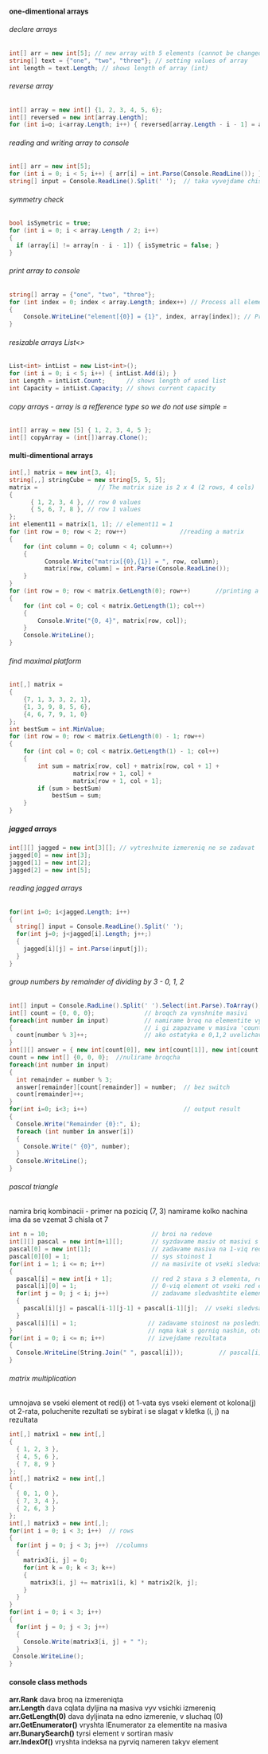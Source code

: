 #### one-dimentional arrays
###### declare arrays
```C#
int[] arr = new int[5]; // new array with 5 elements (cannot be changed)
string[] text = {"one", "two", "three"}; // setting values of array
int length = text.Length; // shows length of array (int)
```
###### reverse array
```C#
int[] array = new int[] {1, 2, 3, 4, 5, 6};
int[] reversed = new int[array.Length];
for (int i=o; i<array.Length; i++) { reversed[array.Length - i - 1] = array[i]; }
```
###### reading and writing array to console
```C#
int[] arr = new int[5];
for (int i = 0; i < 5; i++) { arr[i] = int.Parse(Console.ReadLine()); }
string[] input = Console.ReadLine().Split(' ');  // taka vyvejdame chisla ot tipa - 1 2 3 5 7 8
```
###### symmetry check
```C#
bool isSymetric = true;
for (int i = 0; i < array.Length / 2; i++)
{
  if (array[i] != array[n - i - 1]) { isSymetric = false; }
}
```
###### print array to console
```C#
string[] array = {"one", "two", "three"};
for (int index = 0; index < array.Length; index++) // Process all elements of the array
{
    Console.WriteLine("element[{0}] = {1}", index, array[index]); // Print each element on a separate line
}
```
###### resizable arrays List<>
```C#
List<int> intList = new List<int>();
for (int i = 0; i < 5; i++) { intList.Add(i); }
int Length = intList.Count;      // shows length of used list
int Capacity = intList.Capacity; // shows current capacity
```
###### copy arrays - array is a refference type so we do not use simple =
```C#
int[] array = new [5] { 1, 2, 3, 4, 5 };
int[] copyArray = (int[])array.Clone();
```
#### multi-dimentional arrays
```C#
int[,] matrix = new int[3, 4];
string[,,] stringCube = new string[5, 5, 5];
matrix =                 // The matrix size is 2 x 4 (2 rows, 4 cols)
{
      { 1, 2, 3, 4 }, // row 0 values
      { 5, 6, 7, 8 }, // row 1 values
}; 
int element11 = matrix[1, 1]; // element11 = 1
for (int row = 0; row < 2; row++)               //reading a matrix
{
    for (int column = 0; column < 4; column++)
    {
          Console.Write("matrix[{0},{1}] = ", row, column);
          matrix[row, column] = int.Parse(Console.ReadLine());
    }
}
for (int row = 0; row < matrix.GetLength(0); row++)       //printing a matrix
{
    for (int col = 0; col < matrix.GetLength(1); col++)
    {
        Console.Write("{0, 4}", matrix[row, col]);
    }
    Console.WriteLine();
}
```
###### find maximal platform
```C#
int[,] matrix =
{
    {7, 1, 3, 3, 2, 1},
    {1, 3, 9, 8, 5, 6},
    {4, 6, 7, 9, 1, 0}
};
int bestSum = int.MinValue;
for (int row = 0; row < matrix.GetLength(0) - 1; row++)
{
    for (int col = 0; col < matrix.GetLength(1) - 1; col++)
    {
        int sum = matrix[row, col] + matrix[row, col + 1] +
                  matrix[row + 1, col] +
                  matrix[row + 1, col + 1];
        if (sum > bestSum)
            bestSum = sum;
    }
}
```
##### jagged arrays
```C#
int[][] jagged = new int[3][]; // vytreshnite izmereniq ne se zadavat
jagged[0] = new int[3];
jagged[1] = new int[2];
jagged[2] = new int[5];
````
###### reading jagged arrays
```C#
for(int i=0; i<jagged.Length; i++)
{
  string[] input = Console.ReadLine().Split(' '); 
  for(int j=0; j<jagged[i].Length; j++;)
  {
    jagged[i][j] = int.Parse(input[j]);
  }
}
```
###### group numbers by remainder of dividing by 3 - 0, 1, 2
```C#
int[] input = Console.RadLine().Split(' ').Select(int.Parse).ToArray(); // another way to input
int[] count = {0, 0, 0};              // broqch za vynshnite masivi
foreach(int number in input)          // namirame broq na elementite vyv vseki ot vynshnite masivi
{                                     // i gi zapazvame v masiva 'count'
  count[number % 3]++;                // ako ostatyka e 0,1,2 uvelichavame syotvetnoto chislo v count
}
int[][] answer = { new int[count[0]], new int[count[1]], new int[count[2]] };
count = new int[] {0, 0, 0};  //nulirame broqcha
foreach(int number in input)
{
  int remainder = number % 3;
  answer[remainder][count[remainder]] = number;  // bez switch
  count[remainder]++;
}
for(int i=0; i<3; i++)                           // output result
{
  Console.Write("Remainder {0}:", i);
  foreach (int number in answer[i])
  {
    Console.Write(" {0}", number);
  }
  Console.WriteLine();
}
```
###### pascal triangle
namira briq kombinacii - primer na poziciq (7, 3) namirame kolko nachina ima da se vzemat 3 chisla ot 7
```C#
int n = 10;                             // broi na redove
int[][] pascal = new int[n+1][];        // syzdavame masiv ot masivi s n+1 na broi redove
pascal[0] = new int[1];                 // zadavame masiva na 1-viq red
pascal[0][0] = 1;                       // sys stoinost 1
for(int i = 1; i <= n; i++)             // na masivite ot vseki sledvasht red dobavqme po oshte 1 element
{                                       
  pascal[i] = new int[i + 1];           // red 2 stava s 3 elementa, red 5 stava s 6 elementa i t.n.
  pascal[i][0] = 1;                     // 0-viq element ot vseki red e 1
  for(int j = 0; j < i; j++)            // zadavame sledvashtite elementi na vseki red s cikal
  {
    pascal[i][j] = pascal[i-1][j-1] + pascal[i-1][j];  // vseki sledvsaht element e sbora ot tezi nad nego
  }
  pascal[i][i] = 1;                    // zadavame stoinost na posledniq element 
}                                      // nqma kak s gorniq nashin, otdqsno e prazno
for(int i = 0; i <= n; i++)            // izvejdame rezultata
{
  Console.WriteLine(String.Join(" ", pascal[i]));          // pascal[i] sa vsichki masivi
}
```
###### matrix multiplication
umnojava se vseki element ot red(i) ot 1-vata sys vseki element ot kolona(j) ot 2-rata, 
poluchenite rezultati se sybirat i se slagat v kletka (i, j) na rezultata
```C#
int[,] matrix1 = new int[,]
{
  { 1, 2, 3 },
  { 4, 5, 6 },
  { 7, 8, 9 }
};
int[,] matrix2 = new int[,]
{
  { 0, 1, 0 },
  { 7, 3, 4 },
  { 2, 6, 3 }
};
int[,] matrix3 = new int[,];
for(int i = 0; i < 3; i++)  // rows
{
  for(int j = 0; j < 3; j++)  //columns
  {
    matrix3[i, j] = 0;
    for(int k = 0; k < 3; k++)
    {
      matrix3[i, j] += matrix1[i, k] * matrix2[k, j];
    }
  }
}
for(int i = 0; i < 3; i++)
{
  for(int j = 0; j < 3; j++)
  {
    Console.Write(matrix3[i, j] + " ");
  }
 Console.WriteLine(); 
}
```
#### console class methods
**arr.Rank**                 dava broq na izmereniqta  
**arr.Length**               dava cqlata dyljina na masiva vyv vsichki izmereniq  
**arr.GetLength(0)**         dava dyljinata na edno izmerenie, v sluchaq (0)  
**arr.GetEnumerator()**      vryshta IEnumerator za elementite na masiva  
**arr.BunarySearch()**       tyrsi element v sortiran masiv  
**arr.IndexOf()**            vryshta indeksa na pyrviq nameren takyv element  

